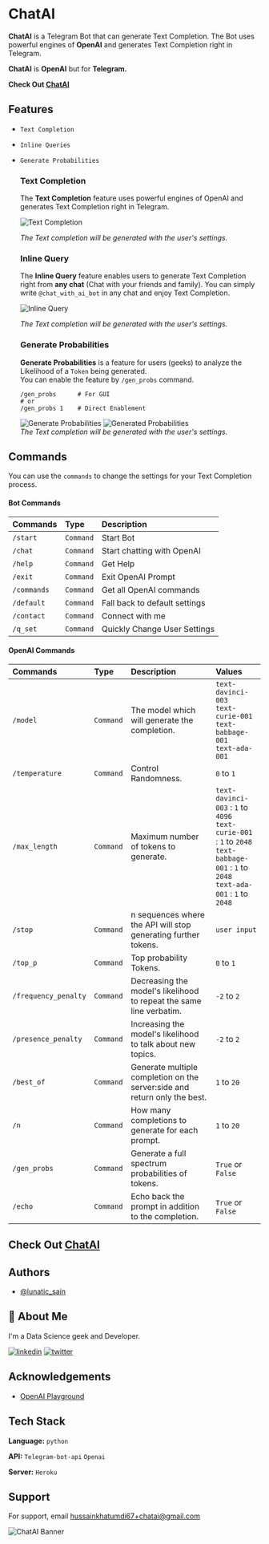 # ChatAI
**ChatAI** is a Telegram Bot that can generate Text Completion. The Bot uses powerful engines of **OpenAI** and generates Text Completion right in Telegram.

**ChatAI** is **OpenAI** but for **Telegram.**

**Check Out [**ChatAI**](https://web.telegram.org/k/#@chat_with_ai_bot)**

## Features

- `Text Completion`
- `Inline Queries`
- `Generate Probabilities`

  ### Text Completion
  The **Text Completion** feature uses powerful engines of OpenAI and generates Text Completion right in Telegram.

  ![Text Completion](https://user-images.githubusercontent.com/110465395/207259744-a4ac02ac-734f-495f-a3b8-292f09a1a507.png)

  *The Text completion will be generated with the user's settings.*

  ### Inline Query
  The **Inline Query** feature enables users to generate Text Completion right from **any chat** (Chat with your friends and family).
  You can simply write `@chat_with_ai_bot` in any chat and enjoy Text Completion.

  ![Inline Query](https://user-images.githubusercontent.com/110465395/207078992-a788b5e5-dd78-4273-840f-576944df77ac.png)

  *The Text completion will be generated with the user's settings.*

  ### Generate Probabilities
  **Generate Probabilities** is a feature for users (geeks) to analyze the Likelihood of a `Token` being generated. \
  You can enable the feature by `/gen_probs` command.

  ``` Telegram
  /gen_probs      # For GUI
  # or 
  /gen_probs 1    # Direct Enablement
  ```

  ![Generate Probabilities](https://user-images.githubusercontent.com/110465395/207262727-8039ad08-ac41-490c-b317-40407c819fb0.png)
  ![Generated Probabilities](https://user-images.githubusercontent.com/110465395/207263888-9ce9e5d2-fd13-4c54-bee8-7f298c7c56d8.png) \
  *The Text completion will be generated with the user's settings.*
  

## Commands
You can use the `commands` to change the settings for your Text Completion process.

#### Bot Commands
| Commands | Type     | Description                |
| :-------- | :------- | :------------------------- |
| `/start` | `Command` | Start Bot |
| `/chat` | `Command` | Start chatting with OpenAI |
| `/help` | `Command` | Get Help |
| `/exit` | `Command` | Exit OpenAI Prompt |
| `/commands` | `Command` | Get all OpenAI commands |
| `/default` | `Command` | Fall back to default settings |
| `/contact` | `Command` | Connect with me |
| `/q_set` | `Command` | Quickly Change User Settings |

#### OpenAI Commands
| Commands | Type     | Description                | Values                       |
| :-------- | :------- | :------------------------- | :------------------------- |
| `/model ` | `Command` | The model which will generate the completion. | `text-davinci-003` <br /> `text-curie-001` <br /> `text-babbage-001` <br /> `text-ada-001` |
| `/temperature ` | `Command` | Control Randomness. | `0` to `1` |
| `/max_length ` | `Command` | Maximum number of tokens to generate. | `text-davinci-003` : `1` to `4096` <br /> `text-curie-001` : `1` to `2048` <br /> `text-babbage-001` : `1` to `2048` <br /> `text-ada-001` : `1` to `2048` |
| `/stop ` | `Command` | n sequences where the API will stop generating further tokens. | `user input` |
| `/top_p ` | `Command` | Top probability Tokens. | `0` to `1` |
| `/frequency_penalty` | `Command` | Decreasing the model's likelihood to repeat the same line verbatim. | `-2` to `2` |
| `/presence_penalty ` | `Command` | Increasing the model's likelihood to talk about new topics. | `-2` to `2` |
| `/best_of ` | `Command` | Generate multiple completion on the server:side and return only the best. | `1` to `20` |
| `/n` | `Command` | How many completions to generate for each prompt. | `1` to `20` |
| `/gen_probs ` | `Command` | Generate a full spectrum probabilities of tokens. | `True` or `False` |
| `/echo` | `Command` | Echo back the prompt in addition to the completion. | `True` or `False` |

## Check Out [**ChatAI**](https://web.telegram.org/k/#@chat_with_ai_bot)

## Authors

- [@lunatic_sain](https://twitter.com/lunatic_sain)


## 🚀 About Me
I'm a Data Science geek and Developer.

[![linkedin](https://img.shields.io/badge/linkedin-0A66C2?style=for-the-badge&logo=linkedin&logoColor=white)](https://linkedin.com/in/hussainkhatumdi)
[![twitter](https://img.shields.io/badge/twitter-1DA1F2?style=for-the-badge&logo=twitter&logoColor=white)](https://twitter.com/lunatic_sain)

## Acknowledgements

 - [OpenAI Playground](https://beta.openai.com/playground?model=text-davinci-003)
 

## Tech Stack

**Language:** `python`

**API:** `Telegram-bot-api` `Openai`

**Server:** `Heroku`


## Support

For support, email hussainkhatumdi67+chatai@gmail.com

![ChatAI Banner](https://user-images.githubusercontent.com/110465395/207267370-ebd8f678-f292-4ddd-85f3-812a0e399649.png)
